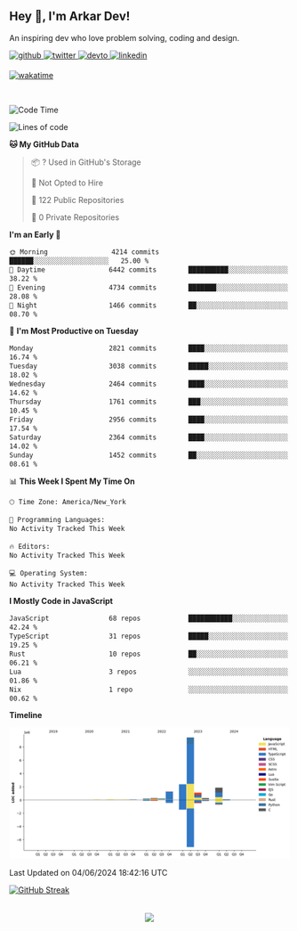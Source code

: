 ## Hey 👋, I'm Arkar Dev!  

An inspiring dev who love problem solving, coding and design.

<a href="https://github.com/Riley1101" target="_blank">
<img src=https://img.shields.io/badge/github-%2324292e.svg?&style=for-the-badge&logo=github&logoColor=white alt=github style="margin-bottom: 5px;" />
</a>
<a href="https://twitter.com/arkardev" target="_blank">
<img src=https://img.shields.io/badge/twitter-%2300acee.svg?&style=for-the-badge&logo=twitter&logoColor=white alt=twitter style="margin-bottom: 5px;" />
</a>
<a href="https://dev.to/riley1101" target="_blank">
<img src=https://img.shields.io/badge/dev.to-%2308090A.svg?&style=for-the-badge&logo=dev.to&logoColor=white alt=devto style="margin-bottom: 5px;" />
</a>
<a href="https://linkedin.com/in/arkar-kaung-myat" target="_blank">
<img src=https://img.shields.io/badge/linkedin-%231E77B5.svg?&style=for-the-badge&logo=linkedin&logoColor=white alt=linkedin style="margin-bottom: 5px;" />
</a>
  
[![wakatime](https://wakatime.com/badge/user/cf23b6e3-75f8-4c04-b0e3-273191c8d2ec.svg)](https://wakatime.com/@cf23b6e3-75f8-4c04-b0e3-273191c8d2ec)

<br/>

<!--START_SECTION:waka-->
![Code Time](http://img.shields.io/badge/Code%20Time-983%20hrs%2025%20mins-blue)

![Lines of code](https://img.shields.io/badge/From%20Hello%20World%20I%27ve%20Written-17.3%20million%20lines%20of%20code-blue)

**🐱 My GitHub Data** 

> 📦 ? Used in GitHub's Storage 
 > 
> 🚫 Not Opted to Hire
 > 
> 📜 122 Public Repositories 
 > 
> 🔑 0 Private Repositories 
 > 
**I'm an Early 🐤** 

```text
🌞 Morning                4214 commits        ██████░░░░░░░░░░░░░░░░░░░   25.00 % 
🌆 Daytime                6442 commits        ██████████░░░░░░░░░░░░░░░   38.22 % 
🌃 Evening                4734 commits        ███████░░░░░░░░░░░░░░░░░░   28.08 % 
🌙 Night                  1466 commits        ██░░░░░░░░░░░░░░░░░░░░░░░   08.70 % 
```
📅 **I'm Most Productive on Tuesday** 

```text
Monday                   2821 commits        ████░░░░░░░░░░░░░░░░░░░░░   16.74 % 
Tuesday                  3038 commits        █████░░░░░░░░░░░░░░░░░░░░   18.02 % 
Wednesday                2464 commits        ████░░░░░░░░░░░░░░░░░░░░░   14.62 % 
Thursday                 1761 commits        ███░░░░░░░░░░░░░░░░░░░░░░   10.45 % 
Friday                   2956 commits        ████░░░░░░░░░░░░░░░░░░░░░   17.54 % 
Saturday                 2364 commits        ████░░░░░░░░░░░░░░░░░░░░░   14.02 % 
Sunday                   1452 commits        ██░░░░░░░░░░░░░░░░░░░░░░░   08.61 % 
```


📊 **This Week I Spent My Time On** 

```text
🕑︎ Time Zone: America/New_York

💬 Programming Languages: 
No Activity Tracked This Week

🔥 Editors: 
No Activity Tracked This Week

💻 Operating System: 
No Activity Tracked This Week
```

**I Mostly Code in JavaScript** 

```text
JavaScript               68 repos            ███████████░░░░░░░░░░░░░░   42.24 % 
TypeScript               31 repos            █████░░░░░░░░░░░░░░░░░░░░   19.25 % 
Rust                     10 repos            ██░░░░░░░░░░░░░░░░░░░░░░░   06.21 % 
Lua                      3 repos             ░░░░░░░░░░░░░░░░░░░░░░░░░   01.86 % 
Nix                      1 repo              ░░░░░░░░░░░░░░░░░░░░░░░░░   00.62 % 
```



**Timeline**

![Lines of Code chart](https://raw.githubusercontent.com/Riley1101/Riley1101/main/assets/bar_graph.png)


 Last Updated on 04/06/2024 18:42:16 UTC
<!--END_SECTION:waka-->

[![GitHub Streak](https://streak-stats.demolab.com?user=Riley1101)](https://git.io/streak-stats)
  
<br/>  
<div align="center">
<img src="https://komarev.com/ghpvc/?username=Riley1101&&style=flat-square" align="center" />
</div>  

